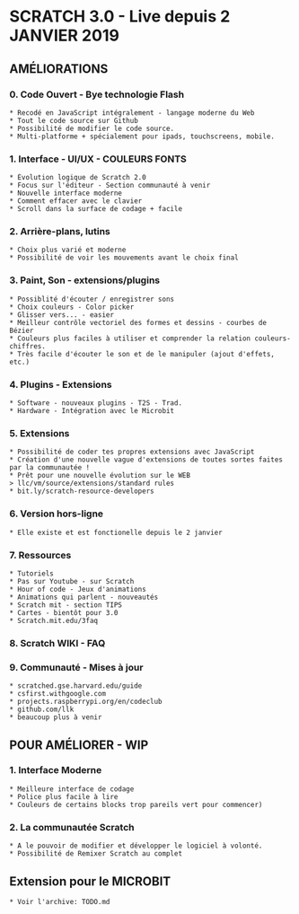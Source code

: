 # SCRATCH 3.0 - Live depuis 2 JANVIER 2019

## AMÉLIORATIONS
### 0. Code Ouvert - Bye technologie Flash 
    * Recodé en JavaScript intégralement - langage moderne du Web
    * Tout le code source sur Github
    * Possibilité de modifier le code source.
    * Multi-platforme + spécialement pour ipads, touchscreens, mobile.

### 1. Interface - UI/UX - COULEURS FONTS
    * Évolution logique de Scratch 2.0
    * Focus sur l'éditeur - Section communauté à venir 
    * Nouvelle interface moderne
    * Comment effacer avec le clavier
    * Scroll dans la surface de codage + facile

### 2. Arrière-plans, lutins
    * Choix plus varié et moderne 
    * Possibilité de voir les mouvements avant le choix final

### 3. Paint, Son - extensions/plugins
    * Possiblité d'écouter / enregistrer sons
    * Choix couleurs - Color picker
    * Glisser vers... - easier
    * Meilleur contrôle vectoriel des formes et dessins - courbes de Bézier
    * Couleurs plus faciles à utiliser et comprender la relation couleurs-chiffres.
    * Très facile d'écouter le son et de le manipuler (ajout d'effets, etc.)

### 4. Plugins - Extensions
    * Software - nouveaux plugins - T2S - Trad.
    * Hardware - Intégration avec le Microbit

### 5. Extensions
    * Possibilité de coder tes propres extensions avec JavaScript
    * Création d'une nouvelle vague d'extensions de toutes sortes faites par la communautée !
    * Prêt pour une nouvelle évolution sur le WEB
    > llc/vm/source/extensions/standard rules
    * bit.ly/scratch-resource-developers

### 6. Version hors-ligne
    * Elle existe et est fonctionelle depuis le 2 janvier

### 7. Ressources 
    * Tutoriels 
    * Pas sur Youtube - sur Scratch
    * Hour of code - Jeux d'animations
    * Animations qui parlent - nouveautés
    * Scratch mit - section TIPS 
    * Cartes - bientôt pour 3.0
    * Scratch.mit.edu/3faq

### 8. Scratch WIKI  - FAQ
    
### 9. Communauté - Mises à jour
    * scratched.gse.harvard.edu/guide
    * csfirst.withgoogle.com
    * projects.raspberrypi.org/en/codeclub
    * github.com/llk
    * beaucoup plus à venir

## POUR AMÉLIORER - WIP
### 1. Interface Moderne
    * Meilleure interface de codage
    * Police plus facile à lire
    * Couleurs de certains blocks trop pareils vert pour commencer)
### 2. La communautée Scratch 
    * A le pouvoir de modifier et développer le logiciel à volonté.
    * Possibilité de Remixer Scratch au complet

## Extension pour le MICROBIT
    * Voir l'archive: TODO.md

    


